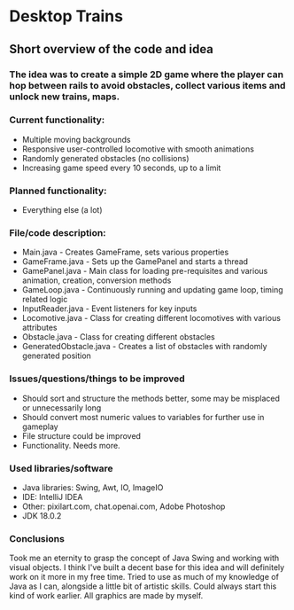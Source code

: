 # Desktop Trains
## Short overview of the code and idea
### The idea was to create a simple 2D game where the player can hop between rails to avoid obstacles, collect various items and unlock new trains, maps.
### Current functionality:
- Multiple moving backgrounds
- Responsive user-controlled locomotive with smooth animations
- Randomly generated obstacles (no collisions)
- Increasing game speed every 10 seconds, up to a limit
### Planned functionality:
- Everything else (a lot)
### File/code description:
- Main.java - Creates GameFrame, sets various properties
- GameFrame.java - Sets up the GamePanel and starts a thread
- GamePanel.java - Main class for loading pre-requisites and various animation, creation, conversion methods
- GameLoop.java - Continuously running and updating game loop, timing related logic
- InputReader.java - Event listeners for key inputs
- Locomotive.java - Class for creating different locomotives with various attributes
- Obstacle.java - Class for creating different obstacles
- GeneratedObstacle.java - Creates a list of obstacles with randomly generated position
### Issues/questions/things to be improved
- Should sort and structure the methods better, some may be misplaced or unnecessarily long
- Should convert most numeric values to variables for further use in gameplay
- File structure could be improved
- Functionality. Needs more.
### Used libraries/software
- Java libraries: Swing, Awt, IO, ImageIO
- IDE: IntelliJ IDEA
- Other: pixilart.com, chat.openai.com, Adobe Photoshop
- JDK 18.0.2
### Conclusions
Took me an eternity to grasp the concept of Java Swing and working with visual objects. I think I've built a decent base for this idea and will definitely work on it more in my free time. Tried to use as much of my knowledge of Java as I can, alongside a little bit of artistic skills. Could always start this kind of work earlier.
All graphics are made by myself.